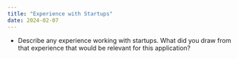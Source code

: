```yaml
---
title: "Experience with Startups"
date: 2024-02-07
---
```



- Describe any experience working with startups. What did you draw from that experience that would be relevant for this application?